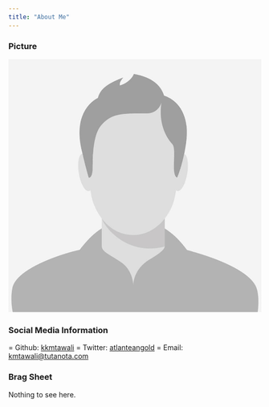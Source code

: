 ```yaml
---
title: "About Me"
---
```


### Picture

<img src="male-placeholder-image.jpeg" alt="image of me" style="width=200"/>

### Social Media Information

= Github: [kkmtawali](https://github.com/kkmtawali/)
= Twitter: [atlanteangold](https://twitter.com/atlanteangold/)
= Email: [kmtawali@tutanota.com](kmtawalu@tutanota.com)

### Brag Sheet

Nothing to see here.
